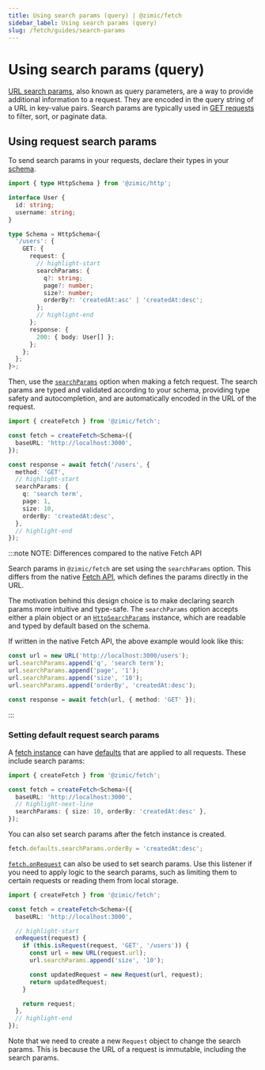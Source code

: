 ```yaml
---
title: Using search params (query) | @zimic/fetch
sidebar_label: Using search params (query)
slug: /fetch/guides/search-params
---
```


# Using search params (query)

[URL search params](https://developer.mozilla.org/docs/Web/API/URLSearchParams), also known as query parameters, are a
way to provide additional information to a request. They are encoded in the query string of a URL in key-value pairs.
Search params are typically used in [GET requests](https://developer.mozilla.org/docs/Web/HTTP/Reference/Methods/GET) to
filter, sort, or paginate data.

## Using request search params

To send search params in your requests, declare their types in your [schema](/docs/zimic-http/guides/1-http-schemas.md).

```ts title='schema.ts'
import { type HttpSchema } from '@zimic/http';

interface User {
  id: string;
  username: string;
}

type Schema = HttpSchema<{
  '/users': {
    GET: {
      request: {
        // highlight-start
        searchParams: {
          q?: string;
          page?: number;
          size?: number;
          orderBy?: 'createdAt:asc' | 'createdAt:desc';
        };
        // highlight-end
      };
      response: {
        200: { body: User[] };
      };
    };
  };
}>;
```

Then, use the [`searchParams`](/docs/zimic-fetch/api/2-fetch.md#searchparams) option when making a fetch request. The
search params are typed and validated according to your schema, providing type safety and autocompletion, and are
automatically encoded in the URL of the request.

```ts
import { createFetch } from '@zimic/fetch';

const fetch = createFetch<Schema>({
  baseURL: 'http://localhost:3000',
});

const response = await fetch('/users', {
  method: 'GET',
  // highlight-start
  searchParams: {
    q: 'search term',
    page: 1,
    size: 10,
    orderBy: 'createdAt:desc',
  },
  // highlight-end
});
```

:::note NOTE: <span>Differences compared to the native Fetch API</span>

Search params in `@zimic/fetch` are set using the `searchParams` option. This differs from the native
[Fetch API](https://developer.mozilla.org/docs/Web/API/Fetch_API), which defines the params directly in the URL.

The motivation behind this design choice is to make declaring search params more intuitive and type-safe. The
`searchParams` option accepts either a plain object or an
[`HttpSearchParams`](/docs/zimic-http/api/3-http-search-params.md) instance, which are readable and typed by default
based on the schema.

If written in the native Fetch API, the above example would look like this:

```ts
const url = new URL('http://localhost:3000/users');
url.searchParams.append('q', 'search term');
url.searchParams.append('page', '1');
url.searchParams.append('size', '10');
url.searchParams.append('orderBy', 'createdAt:desc');

const response = await fetch(url, { method: 'GET' });
```

:::

### Setting default request search params

A [fetch instance](/docs/zimic-fetch/api/2-fetch.md) can have
[defaults](/docs/zimic-fetch/api/1-create-fetch.md#setting-defaults) that are applied to all requests. These include
search params:

```ts
import { createFetch } from '@zimic/fetch';

const fetch = createFetch<Schema>({
  baseURL: 'http://localhost:3000',
  // highlight-next-line
  searchParams: { size: 10, orderBy: 'createdAt:desc' },
});
```

You can also set search params after the fetch instance is created.

```ts
fetch.defaults.searchParams.orderBy = 'createdAt:desc';
```

[`fetch.onRequest`](/docs/zimic-fetch/api/2-fetch.md#onrequest) can also be used to set search params. Use this listener
if you need to apply logic to the search params, such as limiting them to certain requests or reading them from local
storage.

```ts
import { createFetch } from '@zimic/fetch';

const fetch = createFetch<Schema>({
  baseURL: 'http://localhost:3000',

  // highlight-start
  onRequest(request) {
    if (this.isRequest(request, 'GET', '/users')) {
      const url = new URL(request.url);
      url.searchParams.append('size', '10');

      const updatedRequest = new Request(url, request);
      return updatedRequest;
    }

    return request;
  },
  // highlight-end
});
```

Note that we need to create a new `Request` object to change the search params. This is because the URL of a request is
immutable, including the search params.
